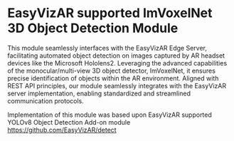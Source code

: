 # EasyVizAR supported ImVoxelNet 3D Object Detection Module

This module seamlessly interfaces with the EasyVizAR Edge Server, facilitating automated object detection on images captured by AR headset devices like the Microsoft Hololens2. Leveraging the advanced capabilities of the monocular/multi-view 3D object detector, ImVoxelNet, it ensures precise identification of objects within the AR environment. Aligned with REST API principles, our module seamlessly integrates with the EasyVizAR server implementation, enabling standardized and streamlined communication protocols.

Implementation of this module was based upon EasyVizAR supported YOLOv8 Object Detection Add-on module
<https://github.com/EasyVizAR/detect>
